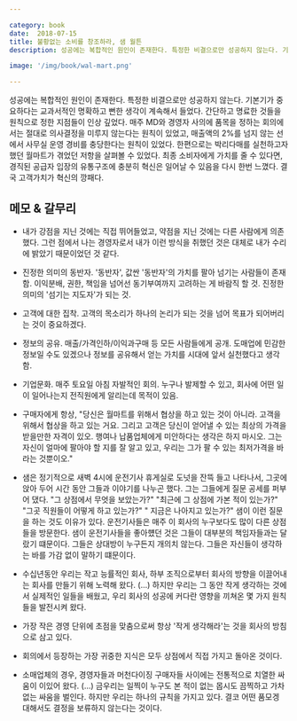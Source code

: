 ```yaml
---

category: book
date:  2018-07-15
title: 불황없는 소비를 창조하라, 샘 월튼
description: 성공에는 복합적인 원인이 존재한다. 특정한 비결으로만 성공하지 않는다. 기본기가 중요하다는 교과서적인 명확하고 뻔한 생각이 계속해서 들었다. 간단하고 명료한 것들을 원칙으로 정한 지점들이 인상 깊었다. 매주 MD와 경영자 사의에 품목을 정하는 회의에서는 절대로 의사결정을 미루지 않는다는 원칙이 있었고, 매출액의 2%를 넘지 않는 선에서 사무실 운영 경비를 충당한다는 원칙이 있었다. 한편으로는 박리다매를 실천하고자 했던 월마트가 겪었던 저항을 살펴볼 수 있었다. 최종 소비자에게 가치를 줄 수 있다면, 경직된 공급자 입장의 유통구조에 충분히 혁신은 일어날 수 있음을 다시 한번 느꼈다. 결국 고객가치가 혁신의 깡패다.

image: '/img/book/wal-mart.png'

---
```


성공에는 복합적인 원인이 존재한다. 특정한 비결으로만 성공하지 않는다. 기본기가 중요하다는 교과서적인 명확하고 뻔한 생각이 계속해서 들었다. 간단하고 명료한 것들을 원칙으로 정한 지점들이 인상 깊었다. 매주 MD와 경영자 사의에 품목을 정하는 회의에서는 절대로 의사결정을 미루지 않는다는 원칙이 있었고, 매출액의 2%를 넘지 않는 선에서 사무실 운영 경비를 충당한다는 원칙이 있었다. 한편으로는 박리다매를 실천하고자 했던 월마트가 겪었던 저항을 살펴볼 수 있었다. 최종 소비자에게 가치를 줄 수 있다면, 경직된 공급자 입장의 유통구조에 충분히 혁신은 일어날 수 있음을 다시 한번 느꼈다. 결국 고객가치가 혁신의 깡패다.


## 메모 & 갈무리


- 내가 강점을 지닌 것에는 직접 뛰어들었고, 약점을 지닌 것에는 다른 사람에게 의존했다. 그런 점에서 나는 경영자로서 내가 이런 방식을 취했던 것은 대체로 내가 수리에 밝았기 때문이었던 것 같다.

- 진정한 의미의 동반자. '동반자', 값싼 '동반자'의 가치를 팔아 넘기는 사람들이 존재함. 이익분배, 권한, 책임을 넘어선 동기부여까지 고려하는 게 바람직 할 것. 진정한 의미의 '섬기는 지도자'가 되는 것.

- 고객에 대한 집착. 고객의 목소리가 하나의 논리가 되는 것을 넘어 목표가 되어버리는 것이 중요하겠다.

- 정보의 공유. 매출/가격인하/이익과구매 등 모든 사람들에게 공개. 도매업에 민감한 정보일 수도 있겠으나 정보를 공유해서 얻는 가치를 시대에 앞서 실천했다고 생각함.

- 기업문화. 매주 토요일 아침 자발적인 회의. 누구나 발제할 수 있고, 회사에 어떤 일이 일어나는지 전직원에게 알리는데 목적이 있음.

- 구매자에게 항상, "당신은 월마트를 위해서 협상을 하고 있는 것이 아니라. 고객을 위해서 협상을 하고 있는 거요. 그리고 고객은 당신이 얻어낼 수 있는 최상의 가격을 받을만한 자격이 있오. 행여나 납품업체에게 미안하다는 생각은 하지 마시오. 그는 자신이 얼마에 팔아야 할 지를 잘 알고 있고, 우리는 그가 팔 수 있는 최저가격을 바라는 것뿐이오."

- 샘은 정기적으로 새벽 4시에 운전기사 휴게실로 도넛을 잔뜩 들고 나타나서, 그곳에 앉아 두어 시간 동안 그들과 이야기를 나누곤 했다. 그는 그들에게 질문 공세를 퍼부어 댔다. "그 상점에서 무엇을 보았는가?" "최근에 그 상점에 가본 적이 있는가?" "그곳 직원들이 어떻게 하고 있는가?" " 지금은 나아지고 있는가?" 샘이 이런 질문을 하는 것도 이유가 있다. 운전기사들은 매주 이 회사의 누구보다도 많이 다른 상점들을 방문한다. 샘이 운전기사들을 좋아헀던 것은 그들이 대부분의 책임자들과는 달랐기 떄문이다. 그들은 상대방이 누구든지 개의치 않는다. 그들은 자신들이 생각하는 바를 가감 없이 말하기 떄문이다.

- 수십년동안 우리는 작고 능률적인 회사, 하부 조직으로부터 회사의 방향을 이끌어내는 회사를 만들기 위해 노력해 왔다. (...) 하지만 우리는 그 동안 작게 생각하는 것에서 실제적인 일들을 배웠고, 우리 회사의 성공에 커다란 영향을 끼쳐온 몇 가지 원칙들을 발전시켜 왔다.

- 가장 작은 경영 단위에 초점을 맞춤으로써 항상 '작게 생각해라'는 것을 회사의 방침으로 삼고 있다.

- 회의에서 등장하는 가장 귀중한 지식은 모두 상점에서 직접 가지고 돌아온 것이다.

- 소매업체의 경우, 경영자들과 머천다이징 구매자들 사이에는 전통적으로 치열한 싸움이 이있어 왔다. (...) 금우리는 일찍이 누구도 본 적이 없는 몹시도 끔찍하고 가차 없는 싸움을 벌인다. 하지만 우리는 하나의 규칙을 가지고 있다. 결코 어떤 품모겡 대해서도 결정을 보류하지 않는다는 것이다.
